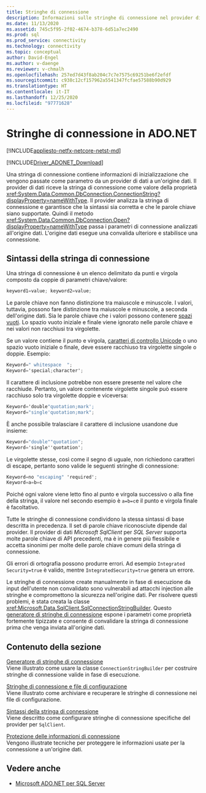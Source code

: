 ```yaml
---
title: Stringhe di connessione
description: Informazioni sulle stringhe di connessione nel provider di dati Microsoft SqlClient per SQL Server, che contengono informazioni di inizializzazione trasmesse come parametro da un provider di dati a un'origine dati.
ms.date: 11/13/2020
ms.assetid: 745c5f95-2f02-4674-b378-6d51a7ec2490
ms.prod: sql
ms.prod_service: connectivity
ms.technology: connectivity
ms.topic: conceptual
author: David-Engel
ms.author: v-daenge
ms.reviewer: v-chmalh
ms.openlocfilehash: 257ed7d43f8ab204c7c7e7575c69251be6f2efdf
ms.sourcegitcommit: c938c12cf157962a5541347fcfae57588b90d929
ms.translationtype: HT
ms.contentlocale: it-IT
ms.lasthandoff: 12/25/2020
ms.locfileid: "97771628"
---
```

# <a name="connection-strings-in-adonet"></a>Stringhe di connessione in ADO.NET

[!INCLUDE[appliesto-netfx-netcore-netst-md](../../includes/appliesto-netfx-netcore-netst-md.md)]

[!INCLUDE[Driver_ADONET_Download](../../includes/driver_adonet_download.md)]

Una stringa di connessione contiene informazioni di inizializzazione che vengono passate come parametro da un provider di dati a un'origine dati. Il provider di dati riceve la stringa di connessione come valore della proprietà <xref:System.Data.Common.DbConnection.ConnectionString?displayProperty=nameWithType>. Il provider analizza la stringa di connessione e garantisce che la sintassi sia corretta e che le parole chiave siano supportate. Quindi il metodo <xref:System.Data.Common.DbConnection.Open?displayProperty=nameWithType> passa i parametri di connessione analizzati all'origine dati. L'origine dati esegue una convalida ulteriore e stabilisce una connessione.

## <a name="connection-string-syntax"></a>Sintassi della stringa di connessione

Una stringa di connessione è un elenco delimitato da punti e virgola composto da coppie di parametri chiave/valore:

```csharp
keyword1=value; keyword2=value;
```

Le parole chiave non fanno distinzione tra maiuscole e minuscole. I valori, tuttavia, possono fare distinzione tra maiuscole e minuscole, a seconda dell'origine dati. Sia le parole chiave che i valori possono contenere [spazi vuoti](https://en.wikipedia.org/wiki/Whitespace_character#Unicode). Lo spazio vuoto iniziale e finale viene ignorato nelle parole chiave e nei valori non racchiusi tra virgolette.

Se un valore contiene il punto e virgola, [caratteri di controllo Unicode](https://en.wikipedia.org/wiki/Unicode_control_characters) o uno spazio vuoto iniziale o finale, deve essere racchiuso tra virgolette singole o doppie. Esempio:

```csharp
Keyword=" whitespace  ";
Keyword='special;character';
```

Il carattere di inclusione potrebbe non essere presente nel valore che racchiude. Pertanto, un valore contenente virgolette singole può essere racchiuso solo tra virgolette doppie e viceversa:

```csharp
Keyword='double"quotation;mark';
Keyword="single'quotation;mark";
```

È anche possibile tralasciare il carattere di inclusione usandone due insieme:

```csharp
Keyword="double""quotation";
Keyword='single''quotation';
```

Le virgolette stesse, così come il segno di uguale, non richiedono caratteri di escape, pertanto sono valide le seguenti stringhe di connessione:

```csharp
Keyword=no "escaping" 'required';
Keyword=a=b=c
```

Poiché ogni valore viene letto fino al punto e virgola successivo o alla fine della stringa, il valore nel secondo esempio è `a=b=c`e il punto e virgola finale è facoltativo.

Tutte le stringhe di connessione condividono la stessa sintassi di base descritta in precedenza. Il set di parole chiave riconosciute dipende dal provider. Il provider di dati *Microsoft SqlClient* per *SQL Server* supporta molte parole chiave di API precedenti, ma è in genere più flessibile e accetta sinonimi per molte delle parole chiave comuni della stringa di connessione.

Gli errori di ortografia possono produrre errori. Ad esempio `Integrated Security=true` è valido, mentre `IntegratedSecurity=true` genera un errore.

Le stringhe di connessione create manualmente in fase di esecuzione da input dell'utente non convalidato sono vulnerabili ad attacchi injection alle stringhe e compromettono la sicurezza nell'origine dati. Per risolvere questi problemi, è stata creata la classe <xref:Microsoft.Data.SqlClient.SqlConnectionStringBuilder>. Questo [generatore di stringhe di connessione](connection-string-builders.md) espone i parametri come proprietà fortemente tipizzate e consente di convalidare la stringa di connessione prima che venga inviata all'origine dati.

## <a name="in-this-section"></a>Contenuto della sezione

[Generatore di stringhe di connessione](connection-string-builders.md)\
Viene illustrato come usare la classe `ConnectionStringBuilder` per costruire stringhe di connessione valide in fase di esecuzione.

[Stringhe di connessione e file di configurazione](connection-strings-and-configuration-files.md)\
Viene illustrato come archiviare e recuperare le stringhe di connessione nei file di configurazione.

[Sintassi della stringa di connessione](connection-string-syntax.md)\
Viene descritto come configurare stringhe di connessione specifiche del provider per `SqlClient`.

[Protezione delle informazioni di connessione](protecting-connection-information.md)\
Vengono illustrate tecniche per proteggere le informazioni usate per la connessione a un'origine dati.

## <a name="see-also"></a>Vedere anche

- [Microsoft ADO.NET per SQL Server](microsoft-ado-net-sql-server.md)

